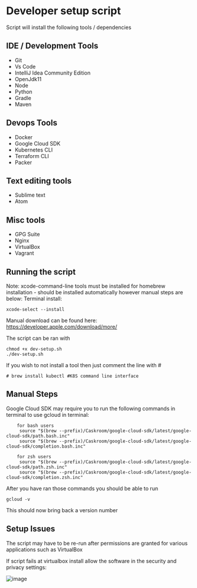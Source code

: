 # Developer setup script

Script will install the following tools / dependencies

## IDE / Development Tools
* Git
* Vs Code
* IntelliJ Idea Community Edition
* OpenJdk11 
* Node
* Python
* Gradle
* Maven

## Devops Tools
* Docker
* Google Cloud SDK
* Kubernetes CLI
* Terraform CLI
* Packer

## Text editing tools
* Sublime text
* Atom

## Misc tools
* GPG Suite
* Nginx
* VirtualBox
* Vagrant

## Running the script

Note: xcode-command-line tools must be installed for homebrew installation - should be installed automatically however manual steps are below:
Terminal install:
```
xcode-select --install
```
Manual download can be found here:
https://developer.apple.com/download/more/

The script can be ran with 
```
chmod +x dev-setup.sh
./dev-setup.sh
```
If you wish to not install a tool then just comment the line with #
```
# brew install kubectl #K8S command line interface
```

## Manual Steps
Google Cloud SDK may require you to run the following commands in terminal to use gcloud in terminal:
```
    for bash users
     source "$(brew --prefix)/Caskroom/google-cloud-sdk/latest/google-cloud-sdk/path.bash.inc"
     source "$(brew --prefix)/Caskroom/google-cloud-sdk/latest/google-cloud-sdk/completion.bash.inc"

    for zsh users
     source "$(brew --prefix)/Caskroom/google-cloud-sdk/latest/google-cloud-sdk/path.zsh.inc"
     source "$(brew --prefix)/Caskroom/google-cloud-sdk/latest/google-cloud-sdk/completion.zsh.inc"
```
After you have ran those commands you should be able to run
```
gcloud -v
```
This should now bring back a version number

## Setup Issues
The script may have to be re-run after permissions are granted for various applications such as VirtualBox

If script fails at virtualbox install allow the software in the security and privacy settings:

![image](https://user-images.githubusercontent.com/82884237/116546074-1817ee80-a8e9-11eb-9b74-96aeb82a737c.png)
